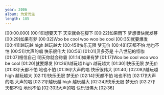 ```yaml
---
year: 2006
album: 为爱而生
length: 185
---
```

[00:00.000]
[00:16]想要天下 天空就会在脚下
[00:22]如果雨下 梦想很快就发芽
[00:29]如果有梦
[00:32]Woo be cool woo woo be cool
[00:35]就要爆发
[00:41]!越玩越 high 越玩越大
[00:45]!快乐无限 梦无价
[00:48]!天都不怕 地也不怕
[00:51]!大声的唱 快乐很伟大
[00:56]
[01:01]贝多芬是 十八世纪的怪咖
[01:07]相信自己 明天你就会称霸
[01:14]如果有梦
[01:17]Woo be cool woo woo be cool
[01:20]就要爆发
[01:26]!越玩越 high 越玩越大
[01:30]!快乐无限 梦无价
[01:33]!天都不怕 地也不怕
[01:36]!大声的唱 快乐很伟大
[01:40]
[02:08]!越玩越 high 越玩越大
[02:11]!快乐无限 梦无价
[02:14]!天都不怕 地也不怕
[02:17]!大声的唱 大声的唱
[02:21]!越玩越 high 越玩越大
[02:24]!快乐无限 梦无价
[02:27]!天都不怕 地也不怕
[02:30]!大声的唱 快乐很伟大
[02:36]